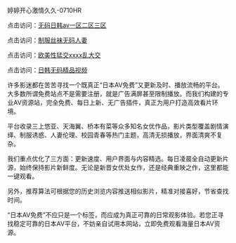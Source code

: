 婷婷开心激情久久-0710HR

点击访问：<a href="https://heiliaoga6s9v.pages.dev">无码日韩av一区二区三区</a>

点击访问：<a href="https://heiliaowt0d7p.pages.dev">制服丝袜无码人妻</a>

点击访问：<a href="https://heiliaozj3tjd.pages.dev">欧美性猛交xxxx乱大交</a>

点击访问：<a href="https://heiliaowt0d7p.pages.dev">日韩无码精品视频</a>

许多影迷都在苦苦寻找一个既真正“日本AV免费”又更新及时、播放流畅的平台。大多数所谓免费站点不是需要注册，就是广告满屏甚至限制播放。而我们构建的专业AV资源站，完全免费、每日上新、无广告插件，真正为用户打造高效看片环境。

平台收录三上悠亚、天海翼、桥本有菜等众多知名女优作品，影片类型覆盖剧情演绎、制服诱惑、人妻伦理、校园青春等热门主题，高清无损播放，界面清爽不复杂。

我们重点优化了三方面：更新速度、用户界面与内容精选。每日凌晨全自动更新片源，始终保持影片新鲜度。无论是新晋女优处女作，还是经典重映之作，这里都能一键观看。

另外，推荐算法可根据您的历史浏览内容推送相似影片，精准对接喜好，节省查找时间。

“日本AV免费”不应只是一个标签，而应成为真正可靠的日常观影体验。若您正寻找稳定可靠的日本AV平台，不妨亲自试用本网站，立即免费观看海量日本AV资源。

<span style="display:none;">[Canonical link](https://github.com/sht20250710/riben465)</span>
